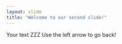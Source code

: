 ```yaml
---
layout: slide
title: "Welcome to our second slide!"
---
```

Your text ZZZ
Use the left arrow to go back!

